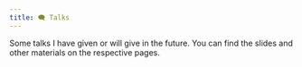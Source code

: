 ```yaml
---
title: 🗨️ Talks
---
```

Some talks I have given or will give in the future. You can find the slides and other materials on the respective pages.